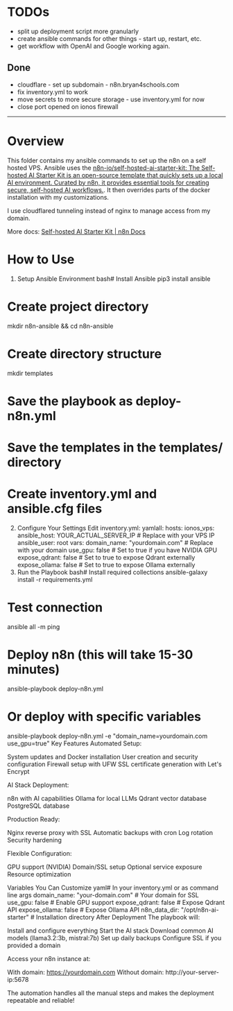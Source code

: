 
# TODOs

- split up deployment script more granularly
- create ansible commands for other things - start up, restart, etc.
- get workflow with OpenAI and Google working again.

## Done

- cloudflare - set up subdomain - n8n.bryan4schools.com
- fix inventory.yml to work
- move secrets to more secure storage - use inventory.yml for now
- close port opened on ionos firewall

---

# Overview

This folder contains my ansible commands to set up the n8n on a self hosted VPS. Ansible uses the [n8n-io/self-hosted-ai-starter-kit: The Self-hosted AI Starter Kit is an open-source template that quickly sets up a local AI environment. Curated by n8n, it provides essential tools for creating secure, self-hosted AI workflows.](https://github.com/n8n-io/self-hosted-ai-starter-kit?tab=readme-ov-file). It then overrides parts of the docker installation with my customizations.

I use cloudflared tunneling instead of nginx to manage access from my domain.

More docs: [Self-hosted AI Starter Kit | n8n Docs](https://docs.n8n.io/hosting/starter-kits/ai-starter-kit/#whats-included)


# How to Use
1. Setup Ansible Environment
bash# Install Ansible
pip3 install ansible

# Create project directory
mkdir n8n-ansible && cd n8n-ansible

# Create directory structure
mkdir templates

# Save the playbook as deploy-n8n.yml
# Save the templates in the templates/ directory
# Create inventory.yml and ansible.cfg files
2. Configure Your Settings
Edit inventory.yml:
yamlall:
  hosts:
    ionos_vps:
      ansible_host: YOUR_ACTUAL_SERVER_IP  # Replace with your VPS IP
      ansible_user: root
  vars:
    domain_name: "yourdomain.com"  # Replace with your domain
    use_gpu: false                 # Set to true if you have NVIDIA GPU
    expose_qdrant: false          # Set to true to expose Qdrant externally
    expose_ollama: false          # Set to true to expose Ollama externally
3. Run the Playbook
bash# Install required collections
ansible-galaxy install -r requirements.yml

# Test connection
ansible all -m ping

# Deploy n8n (this will take 15-30 minutes)
ansible-playbook deploy-n8n.yml

# Or deploy with specific variables
ansible-playbook deploy-n8n.yml -e "domain_name=yourdomain.com use_gpu=true"
Key Features
Automated Setup:

System updates and Docker installation
User creation and security configuration
Firewall setup with UFW
SSL certificate generation with Let's Encrypt

AI Stack Deployment:

n8n with AI capabilities
Ollama for local LLMs
Qdrant vector database
PostgreSQL database

Production Ready:

Nginx reverse proxy with SSL
Automatic backups with cron
Log rotation
Security hardening

Flexible Configuration:

GPU support (NVIDIA)
Domain/SSL setup
Optional service exposure
Resource optimization

Variables You Can Customize
yaml# In your inventory.yml or as command line args
domain_name: "your-domain.com"     # Your domain for SSL
use_gpu: false                     # Enable GPU support
expose_qdrant: false              # Expose Qdrant API
expose_ollama: false              # Expose Ollama API
n8n_data_dir: "/opt/n8n-ai-starter" # Installation directory
After Deployment
The playbook will:

Install and configure everything
Start the AI stack
Download common AI models (llama3.2:3b, mistral:7b)
Set up daily backups
Configure SSL if you provided a domain

Access your n8n instance at:

With domain: https://yourdomain.com
Without domain: http://your-server-ip:5678

The automation handles all the manual steps and makes the deployment repeatable and reliable!